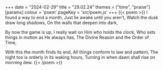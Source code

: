 +++
date = "2024-02-29"
title = "29.02.24"
themes = ["time", "praise"]
[params]
  colour = 'poem'
  pageKey = 'src/poem.js'
+++
{{< poem >}}
I found a way to end a month,
Just lie awake until you aren't,
Watch the dusk draw long shadows,
On the walls that deepen into dark,

By now the game is up,
I really wait on Him who holds the clock,
Who sets things in motion as He always has,
The Divine Reason and the Order of Time,

With this the month finds its end,
All things conform to law and pattern,
The night too is orderly in its waking hours,
Turning in when dawn shall rise on morning dew.
{{< /poem >}}